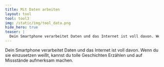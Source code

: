 ```yaml
---
title: Mit Daten arbeiten
layout: tool
tool: tool3
img: /static/img/tool_data.png
hide_hero: true
teaser: |
  Dein Smartphone verarbeitet Daten und das Internet ist voll davon. Wenn du sie einzusetzen weißt, kannst du tolle Geschichten Erzählen und auf Missstände aufmerksam machen.
---
```


Dein Smartphone verarbeitet Daten und das Internet ist voll davon. Wenn du sie einzusetzen weißt, kannst du tolle Geschichten Erzählen und auf Missstände aufmerksam machen.

